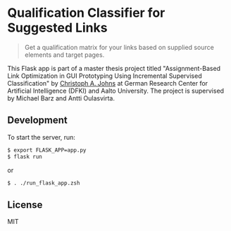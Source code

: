# Qualification Classifier for Suggested Links

> Get a qualification matrix for your links based on supplied source elements and target pages.

This Flask app is part of a master thesis project titled "Assignment-Based Link Optimization in GUI Prototyping Using Incremental Supervised Classification" by [Christoph A. Johns](mailto:christophjohns@aalto.fi?subject=[GitHub]%20Suggested%20Links%Figma%Plugin) at German Research Center for Artificial Intelligence (DFKI) and Aalto University.
The project is supervised by Michael Barz and Antti Oulasvirta.

## Development

To start the server, run:

```zsh
$ export FLASK_APP=app.py
$ flask run
```

or

```zsh
$ . ./run_flask_app.zsh
```

## License

MIT
